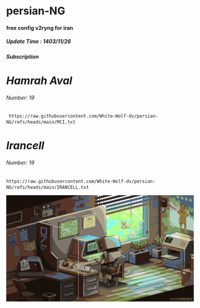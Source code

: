 # persian-NG

#### free config v2ryng for iran


<h5>Update Time : 1403/11/26</h5>

##### Subscription

  # *****Hamrah Aval*****

<h6>Number: 19</h6>

     https://raw.githubusercontent.com/White-Wolf-dv/persian-NG/refs/heads/main/MCI.txt

# *****Irancell*****

<h6>Number: 19 </h6>

    https://raw.githubusercontent.com/White-Wolf-dv/persian-NG/refs/heads/main/IRANCELL.txt

<p align="center">
<img  src="https://github.com/White-Wolf-dv/White-Wolf-dv/blob/main/14.gif">
</p>
